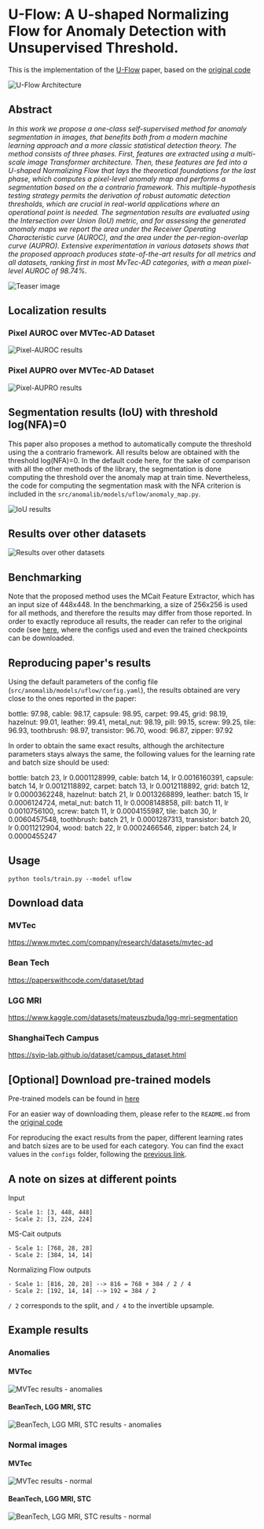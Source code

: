 # U-Flow: A U-shaped Normalizing Flow for Anomaly Detection with Unsupervised Threshold.

[//]: # (This is the implementation of the [U-Flow]&#40;https://arxiv.org/abs/2211.12353&#41; paper, based on the [original code]&#40;https://www.github.com/mtailanian/uflow&#41;)

This is the implementation of the [U-Flow](https://www.researchsquare.com/article/rs-3367286/latest) paper, based on the [original code](https://www.github.com/mtailanian/uflow)

![U-Flow Architecture](https://raw.githubusercontent.com/openvinotoolkit/anomalib/main/docs/source/images/uflow/diagram.png "U-Flow Architecture")

## Abstract   

_In this work we propose a one-class self-supervised method for anomaly segmentation in images, that benefits both from a modern machine learning approach and a more classic statistical detection theory. The method consists of three phases. First, features are extracted using a multi-scale image Transformer architecture. Then, these features are fed into a U-shaped Normalizing Flow that lays the theoretical foundations for the last phase, which computes a pixel-level anomaly map and performs a segmentation based on the a contrario framework. This multiple-hypothesis testing strategy permits the derivation of robust automatic detection thresholds, which are crucial in real-world applications where an operational point is needed. The segmentation results are evaluated using the Intersection over Union (IoU) metric, and for assessing the generated anomaly maps we report the area under the Receiver Operating Characteristic curve (AUROC), and the area under the per-region-overlap curve (AUPRO). Extensive experimentation in various datasets shows that the proposed approach produces state-of-the-art results for all metrics and all datasets, ranking first in most MvTec-AD categories, with a mean pixel-level AUROC of 98.74%._

![Teaser image](https://raw.githubusercontent.com/openvinotoolkit/anomalib/main/docs/source/images/uflow/teaser.png)

## Localization results
### Pixel AUROC over MVTec-AD Dataset

![Pixel-AUROC results](https://raw.githubusercontent.com/openvinotoolkit/anomalib/main/docs/source/images/uflow/pixel-auroc.png "Pixel-AUROC results")

### Pixel AUPRO over MVTec-AD Dataset

![Pixel-AUPRO results](https://raw.githubusercontent.com/openvinotoolkit/anomalib/main/docs/source/images/uflow/pixel-aupro.png "Pixel-AUPRO results")

## Segmentation results (IoU) with threshold log(NFA)=0

This paper also proposes a method to automatically compute the threshold using the a contrario framework. All results below are obtained with the threshold log(NFA)=0.
In the default code here, for the sake of comparison with all the other methods of the library, the segmentation is done computing the threshold over the anomaly map at train time. 
Nevertheless, the code for computing the segmentation mask with the NFA criterion is included in the `src/anomalib/models/uflow/anomaly_map.py`.

![IoU results](https://raw.githubusercontent.com/openvinotoolkit/anomalib/main/docs/source/images/uflow/iou.png "IoU results")

 ## Results over other datasets

![Results over other datasets](https://raw.githubusercontent.com/openvinotoolkit/anomalib/main/docs/source/images/uflow/more-results.png "Results over other datasets")

## Benchmarking

Note that the proposed method uses the MCait Feature Extractor, which has an input size of 448x448. In the benchmarking, a size of 256x256 is used for all methods, and therefore the results may differ from those reported. In order to exactly reproduce all results, the reader can refer to the original code (see [here](https://www.github.com/mtailanian/uflow), where the configs used and even the trained checkpoints can be downloaded.

## Reproducing paper's results

Using the default parameters of the config file (`src/anomalib/models/uflow/config.yaml`), the results obtained are very close to the ones reported in the paper:

bottle: 97.98, cable: 98.17, capsule: 98.95, carpet: 99.45, grid: 98.19, hazelnut: 99.01, leather: 99.41, metal_nut: 98.19, pill: 99.15, screw: 99.25, tile: 96.93, toothbrush: 98.97, transistor: 96.70, wood: 96.87, zipper: 97.92

In order to obtain the same exact results, although the architecture parameters stays always the same, the following values for the learning rate and batch size should be used:

bottle: batch 23, lr 0.0001128999, cable: batch 14, lr 0.0016160391, capsule: batch 14, lr 0.0012118892, carpet: batch 13, lr 0.0012118892, grid: batch 12, lr 0.0000362248, hazelnut: batch 21, lr 0.0013268899, leather: batch 15, lr 0.0006124724, metal_nut: batch 11, lr 0.0008148858, pill: batch 11, lr 0.0010756100, screw: batch 11, lr 0.0004155987, tile: batch 30, lr 0.0060457548, toothbrush: batch 21, lr 0.0001287313, transistor: batch 20, lr 0.0011212904, wood: batch 22, lr 0.0002466546, zipper: batch 24, lr 0.0000455247

## Usage

`python tools/train.py --model uflow`

## Download data

### MVTec

https://www.mvtec.com/company/research/datasets/mvtec-ad

### Bean Tech

https://paperswithcode.com/dataset/btad

### LGG MRI

https://www.kaggle.com/datasets/mateuszbuda/lgg-mri-segmentation

### ShanghaiTech Campus

https://svip-lab.github.io/dataset/campus_dataset.html

## [Optional] Download pre-trained models

Pre-trained models can be found in [here](https://drive.google.com/drive/folders/1W1rE0mu4Lv3uWHA5GZigmvVNlBVHqTv_?usp=sharing)

For an easier way of downloading them, please refer to the `README.md` from the [original code](https://www.github.com/mtailanian/uflow)

For reproducing the exact results from the paper, different learning rates and batch sizes are to be used for each category. You can find the exact values in the `configs` folder, following the [previous link](https://drive.google.com/drive/folders/1W1rE0mu4Lv3uWHA5GZigmvVNlBVHqTv_?usp=sharing).

## A note on sizes at different points

Input
```
- Scale 1: [3, 448, 448]
- Scale 2: [3, 224, 224]
```
MS-Cait outputs
```
- Scale 1: [768, 28, 28]
- Scale 2: [384, 14, 14]
```
Normalizing Flow outputs
```
- Scale 1: [816, 28, 28] --> 816 = 768 + 384 / 2 / 4
- Scale 2: [192, 14, 14] --> 192 = 384 / 2
```

`/ 2` corresponds to the split, and `/ 4` to the invertible upsample.

## Example results

### Anomalies
#### MVTec

![MVTec results - anomalies](https://raw.githubusercontent.com/openvinotoolkit/anomalib/main/docs/source/images/uflow/results-mvtec-anomalies.jpg "MVTec results - anomalies")

#### BeanTech, LGG MRI, STC

![BeanTech, LGG MRI, STC results - anomalies](https://raw.githubusercontent.com/openvinotoolkit/anomalib/main/docs/source/images/uflow/results-others-anomalies.jpg "BeanTech, LGG MRI, STC results - anomalies")

### Normal images

#### MVTec

![MVTec results - normal](https://raw.githubusercontent.com/openvinotoolkit/anomalib/main/docs/source/images/uflow/results-mvtec-good.jpg "MVTec results - normal")

#### BeanTech, LGG MRI, STC

![BeanTech, LGG MRI, STC results - normal](https://raw.githubusercontent.com/openvinotoolkit/anomalib/main/docs/source/images/uflow/results-others-good.jpg "BeanTech, LGG MRI, STC results - normal")
